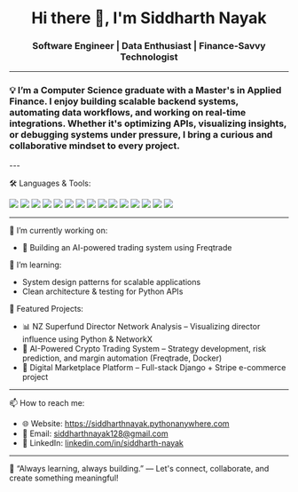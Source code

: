 <h1 align="center">Hi there 👋, I'm Siddharth Nayak</h1>
<h3 align="center">Software Engineer | Data Enthusiast | Finance-Savvy Technologist</h3>

---

<h3>💡 I’m a Computer Science graduate with a Master's in Applied Finance. I enjoy building scalable backend systems, automating data workflows, and working on real-time integrations. Whether it's optimizing APIs, visualizing insights, or debugging systems under pressure, I bring a curious and collaborative mindset to every project.</h3>
---

🛠️ Languages & Tools:

<p align="left">
  <img src="https://img.shields.io/badge/Python-3776AB?style=flat-square&logo=python&logoColor=white" />
  <img src="https://img.shields.io/badge/SQL-4479A1?style=flat-square&logo=postgresql&logoColor=white" />
  <img src="https://img.shields.io/badge/Java-007396?style=flat-square&logo=java&logoColor=white" />
  <img src="https://img.shields.io/badge/JavaScript-F7DF1E?style=flat-square&logo=javascript&logoColor=black" />
  <img src="https://img.shields.io/badge/Django-092E20?style=flat-square&logo=django&logoColor=white" />
  <img src="https://img.shields.io/badge/PostgreSQL-336791?style=flat-square&logo=postgresql&logoColor=white" />
  <img src="https://img.shields.io/badge/MySQL-4479A1?style=flat-square&logo=mysql&logoColor=white" />
  <img src="https://img.shields.io/badge/AWS-232F3E?style=flat-square&logo=amazon-aws&logoColor=white" />
  <img src="https://img.shields.io/badge/GCP-4285F4?style=flat-square&logo=google-cloud&logoColor=white" />
  <img src="https://img.shields.io/badge/Docker-2496ED?style=flat-square&logo=docker&logoColor=white" />
  <img src="https://img.shields.io/badge/Git-F05032?style=flat-square&logo=git&logoColor=white" />
  <img src="https://img.shields.io/badge/Swagger-85EA2D?style=flat-square&logo=swagger&logoColor=black" />
  <img src="https://img.shields.io/badge/Postman-FF6C37?style=flat-square&logo=postman&logoColor=white" />
  <img src="https://img.shields.io/badge/Power BI-F2C811?style=flat-square&logo=powerbi&logoColor=black" />
  <img src="https://img.shields.io/badge/Tableau-E97627?style=flat-square&logo=tableau&logoColor=white" />
</p>

---
🔭 I’m currently working on:
- 🧠 Building an AI-powered trading system using Freqtrade


🌱 I’m learning:
- System design patterns for scalable applications
- Clean architecture & testing for Python APIs



📌 Featured Projects:

- 📊 NZ Superfund Director Network Analysis – Visualizing director influence using Python & NetworkX
- 🤖 AI-Powered Crypto Trading System – Strategy development, risk prediction, and margin automation (Freqtrade, Docker)
- 🛒 Digital Marketplace Platform – Full-stack Django + Stripe e-commerce project

---

📫 How to reach me:
- 🌐 Website: https://siddharthnayak.pythonanywhere.com
- 📧 Email: siddharthnayak128@gmail.com
- 💼 LinkedIn: [linkedin.com/in/siddharth-nayak](https://www.linkedin.com/in/siddharth-nayak-a6a175186)

---

🧠 “Always learning, always building.” — Let's connect, collaborate, and create something meaningful!
